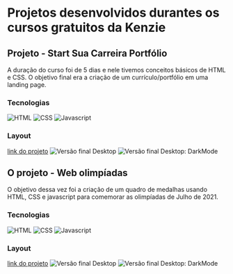 # Projetos desenvolvidos durantes os cursos gratuitos da Kenzie 

## Projeto - Start Sua Carreira Portfólio

A duração do curso foi de 5 dias e nele tivemos conceitos básicos de HTML e CSS. O objetivo final era a criação de um currículo/portfólio em uma landing page.

### Tecnologias

![HTML](https://img.shields.io/badge/html5-%23E34F26.svg?style=for-the-badge&logo=html5&logoColor=white) ![CSS](https://img.shields.io/badge/css3-%231572B6.svg?style=for-the-badge&logo=css3&logoColor=white) ![Javascript](https://img.shields.io/badge/javascript-%23323330.svg?style=for-the-badge&logo=javascript&logoColor=%23F7DF1E)

### Layout

[link do projeto]()
![Versão final Desktop](https://github.com/diegosouz4/CARREIRA_DEV_kenzie/blob/main/Meu%20layout/Desktop.png)
![Versão final Desktop: DarkMode](https://github.com/diegosouz4/CARREIRA_DEV_kenzie/blob/main/Meu%20layout/Desktop%20darkmode.png)

## O projeto - Web olimpíadas

O objetivo dessa vez foi a criação de um quadro de medalhas usando HTML, CSS e javascript para comemorar as olimpíadas de Julho de 2021.

### Tecnologias

![HTML](https://img.shields.io/badge/html5-%23E34F26.svg?style=for-the-badge&logo=html5&logoColor=white) ![CSS](https://img.shields.io/badge/css3-%231572B6.svg?style=for-the-badge&logo=css3&logoColor=white) ![Javascript](https://img.shields.io/badge/javascript-%23323330.svg?style=for-the-badge&logo=javascript&logoColor=%23F7DF1E)

### Layout

[link do projeto]()
![Versão final Desktop](https://github.com/diegosouz4/CARREIRA_DEV_kenzie/blob/main/Meu%20layout/Desktop.png)
![Versão final Desktop: DarkMode](https://github.com/diegosouz4/CARREIRA_DEV_kenzie/blob/main/Meu%20layout/Desktop%20darkmode.png)
